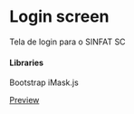 # Login  screen
Tela de login para o SINFAT SC
#### Libraries
Bootstrap
iMask.js

[Preview ](https://asaks84.github.io/loginSinfatSC/)
